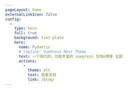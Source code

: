 ```yaml
---
pageLayout: home
externalLinkIcon: false
config:
  -
    type: hero
    full: true
    background: tint-plate
    hero:
      name: Pydantic
      # tagline: VuePress Next Theme
      text: 一个简约的，功能丰富的 vuepress 文档&博客 主题
      actions:
        -
          theme: alt
          text: 查看文档
          link: /blog/
---
```

